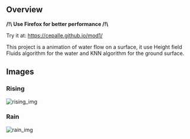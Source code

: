 ## Overview

**/!\\ Use Firefox for better performance /!\\**

Try it at: https://cepalle.github.io/mod1/

This project is a animation of water flow on a surface, it use Height field Fluids algorithm for the water and KNN algorithm for the ground surface.

## Images

### Rising

![rising_img](https://github.com/cepalle/mod1/blob/master/assets/rising.png)

### Rain

![rain_img](https://github.com/cepalle/mod1/blob/master/assets/rain.png)
